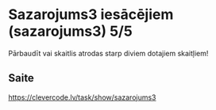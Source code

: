 # Sazarojums3 iesācējiem (sazarojums3) 5/5
Pārbaudīt vai skaitlis atrodas starp diviem dotajiem skaitļiem!
## Saite
https://clevercode.lv/task/show/sazarojums3